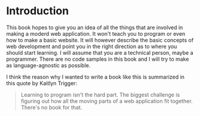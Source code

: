 Introduction
============

This book hopes to give you an idea of all the things that are involved in
making a moderd web application.  It won't teach you to program or even how to
make a basic website.  It will however describe the basic concepts of web
development and point you in the right direction as to where you should start
learning.  I will assume that you are a technical person, maybe a programmer.
There are no code samples in this book and I will try to make as
language-agnostic as possible.

I think the reason why I wanted to write a book like this is summarized in this
quote by Kaitlyn Trigger:

> Learning to program isn't the hard part.  The biggest challenge is figuring
> out how all the moving parts of a web application fit together.  There's no
> book for that.
